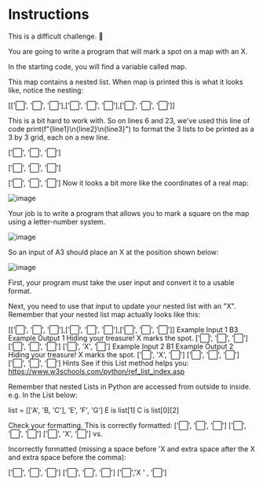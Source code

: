 # Instructions
This is a difficult challenge. 💪

You are going to write a program that will mark a spot on a map with an X.

In the starting code, you will find a variable called map.

This map contains a nested list. When map is printed this is what it looks like, notice the nesting:

[['⬜️', '⬜️', '⬜️'],['⬜️', '⬜️', '⬜️'],['⬜️', '⬜️', '⬜️']]

This is a bit hard to work with. So on lines 6 and 23, we've used this line of code print(f"{line1}\n{line2}\n{line3}") to format the 3 lists to be printed as a 3 by 3 grid, each on a new line.

['⬜️', '⬜️', '⬜️']

['⬜️', '⬜️', '⬜️']

['⬜️', '⬜️', '⬜️']
Now it looks a bit more like the coordinates of a real map:

![image](https://github.com/user-attachments/assets/c745a541-358a-43a2-871c-12f6d35a16ec)

Your job is to write a program that allows you to mark a square on the map using a letter-number system.

![image](https://github.com/user-attachments/assets/1260dbc9-2f9f-4124-8077-59dfd2273dbb)

So an input of A3 should place an X at the position shown below:

![image](https://github.com/user-attachments/assets/66990b40-7370-40e7-9c90-662a3c0c6b2b)

First, your program must take the user input and convert it to a usable format.

Next, you need to use that input to update your nested list with an "X". Remember that your nested list map actually looks like this:

[['⬜️', '⬜️', '⬜️'],['⬜️', '⬜️', '⬜️'],['⬜️', '⬜️', '⬜️']]
Example Input 1
B3
Example Output 1
Hiding your treasure! X marks the spot.
['⬜️', '️⬜️', '️⬜️']
['⬜️', '⬜️', '️⬜️']
['⬜️️', 'X', '⬜️️']
Example Input 2
B1
Example Output 2
Hiding your treasure! X marks the spot.
['⬜️', 'X', '️⬜️']
['⬜️', '⬜️', '️⬜️']
['⬜️️', '⬜️️', '⬜️️']
Hints
See if this List method helps you: https://www.w3schools.com/python/ref_list_index.asp

Remember that nested Lists in Python are accessed from outside to inside. e.g. In the List below:

list = [['A', 'B, 'C'], 'E', 'F', 'G']
E is list[1] C is list[0][2]

Check your formatting. This is correctly formatted:
['⬜️', '⬜️', '⬜️']
['⬜️', '⬜️', '⬜️']
['⬜️', 'X', '⬜️']
vs.

Incorrectly formatted (missing a space before 'X and extra space after the X and extra space before the comma):

['⬜️', '⬜️', '⬜️']
['⬜️', '⬜️', '⬜️']
['⬜️','X ' , '⬜️']